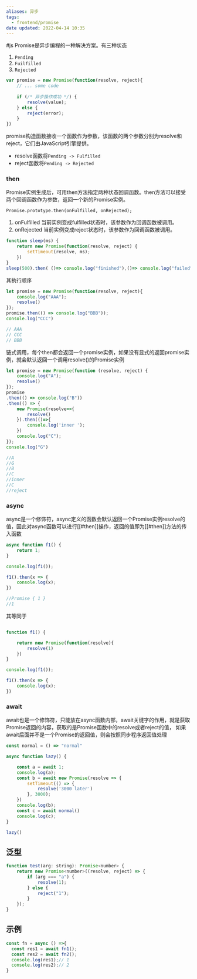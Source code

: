 ```yaml
---
aliases: 异步
tags:
  - frontend/promise
date updated: 2022-04-14 10:35
---
```


#js
Promise是异步编程的一种解决方案。有三种状态

1. `Pending`
2. `Fuilfilled`
3. `Rejected`

```js
var promise = new Promise(function(resolve, reject){
    // ... some code
    
    if (/* 异步操作成功 */) {
        resolve(value);
    } else {
        reject(error);
    }
})
```

promise构造函数接收一个函数作为参数，该函数的两个参数分别为resolve和reject，它们由JavaScript引擎提供。

- resolve函数将`Pending -> Fulfilled`
- reject函数将`Pending -> Rejected`

### then

Promise实例生成后，可用then方法指定两种状态回调函数。then方法可以接受两个回调函数作为参数，返回一个新的Promise实例。

`Promise.prototype.then(onFulfilled, onRejected);`

1. onFulfilled 当前实例变成fulfilled状态时，该参数作为回调函数被调用。
2. onRejected 当前实例变成reject状态时，该参数作为回调函数被调用。

```js
function sleep(ms) {
    return new Promise(function(resolve, reject) {
        setTimeout(resolve, ms);
    })
}
sleep(500).then( ()=> console.log("finished"),()=> console.log("failed"));
```

其执行顺序

```js
let promise = new Promise(function(resolve, reject){
    console.log("AAA");
    resolve()
});
promise.then(() => console.log("BBB"));
console.log("CCC")

// AAA
// CCC
// BBB
```

链式调用，每个then都会返回一个promise实例，如果没有显式的返回promise实例，就会默认返回一个调用resolve()的Promise实例

```js
let promise = new Promise(function (resolve, reject) {
    console.log("A");
    resolve()
});
promise
.then(() => console.log("B"))
.then(() => { 
    new Promise(resolve=>{
        resolve()
    }).then(()=>{
        console.log('inner ');
    })
    console.log("C"); 
});
console.log("G")

//A
//G
//B
//C
//inner 
//C
//reject
```

### async

async是一个修饰符，async定义的函数会默认返回一个Promise实例resolve的值，因此对async函数可以进行[[#then]]操作，返回的值即为[[#then]]方法的传入函数

```js
async function f1() {
    return 1;
}

console.log(f1());

f1().then(x => {
    console.log(x);
})

//Promise { 1 }
//1
```

其等同于

```js

function f1() {

    return new Promise(function(resolve){
        resolve(1)
    })
}

console.log(f1());

f1().then(x => {
    console.log(x);
})
```

### await

await也是一个修饰符，只能放在async函数内部，await关键字的作用，就是获取Promise返回的内容，获取的是Promise函数中的resolve或者reject的值，
如果await后面并不是一个Promise的返回值，则会按照同步程序返回值处理

```js
const normal = () => "normal"

async function lazy() {

    const a = await 1;
    console.log(a);
    const b = await new Promise(resolve => {
        setTimeout(() => {
            resolve('3000 later')
        }, 3000);
    })
    console.log(b);
    const c = await normal()
    console.log(c);
}

lazy()
```

## 泛型

```javascript
function test(arg: string): Promise<number> {
    return new Promise<number>((resolve, reject) => {
        if (arg === "a") {
            resolve(1);
        } else {
            reject("1");
        }
    });
}


```

## 示例

```js
const fn = async () =>{
  const res1 = await fn1();
  const res2 = await fn2();
  console.log(res1);// 1
  console.log(res2);// 2
}
```
